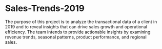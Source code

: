 # Sales-Trends-2019
The purpose of this project is to analyze the transactional data of a client in 2019 and to reveal insights that can drive sales growth and operational efficiency. The team intends to provide actionable insights by examining revenue trends, seasonal patterns, product performance, and regional sales.

